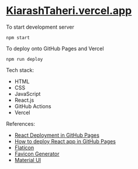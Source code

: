 # [KiarashTaheri.vercel.app](https://kiarashtaheri.vercel.app)

To start development server
```
npm start
```

To deploy onto GitHub Pages and Vercel
```
npm run deploy
```

Tech stack:
- HTML
- CSS
- JavaScript
- React.js
- GitHub Actions
- Vercel

References:
- [React Deployment in GitHub Pages](https://create-react-app.dev/docs/deployment/#github-pages)
- [How to deploy React app in GitHub Pages](https://dev.to/yuribenjamin/how-to-deploy-react-app-in-github-pages-2a1f)
- [Flaticon](https://www.flaticon.com/)
- [Favicon Generator](https://realfavicongenerator.net/)
- [Material UI](https://v4.mui.com/components/material-icons/)
